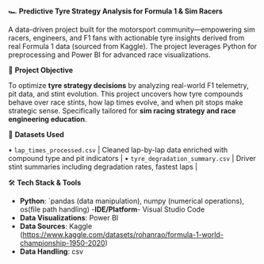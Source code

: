  🏎 **Predictive Tyre Strategy Analysis for Formula 1 & Sim Racers**

A data-driven project built for the motorsport community—empowering sim racers, engineers, and F1 fans with actionable tyre insights derived from real Formula 1 data (sourced from Kaggle). The project leverages Python for preprocessing and Power BI for advanced race visualizations.
 
🔧 **Project Objective**

To optimize **tyre strategy decisions** by analyzing real-world F1 telemetry, pit data, and stint evolution. This project uncovers how tyre compounds behave over race stints, how lap times evolve, and when pit stops make strategic sense. Specifically tailored for **sim racing strategy and race engineering education**.

📂 **Datasets Used**

•	`lap_times_processed.csv`              | Cleaned lap-by-lap data enriched with compound type and pit indicators |
•	`tyre_degradation_summary.csv`         | Driver stint summaries including degradation rates, fastest laps       |

🛠 **Tech Stack & Tools**

- **Python**: `pandas (data manipulation), numpy (numerical operations), os(file path handling)
-**IDE/Platform**- Visual Studio Code  
- **Data Visualizations**: Power BI
- **Data Sources**: Kaggle (https://www.kaggle.com/datasets/rohanrao/formula-1-world-championship-1950-2020) 
- **Data Handling**:  csv


